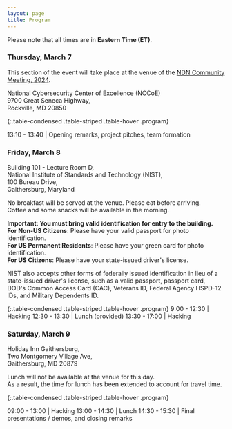 ```yaml
---
layout: page
title: Program
---
```


Please note that all times are in **Eastern Time (ET)**.

### Thursday, March 7

This section of the event will take place at the venue of the [NDN Community Meeting, 2024](https://www.nist.gov/news-events/events/ndncomm2024).

National Cybersecurity Center of Excellence (NCCoE) <br/>
9700 Great Seneca Highway, <br/>
Rockville, MD 20850

{:.table-condensed .table-striped .table-hover .program}

13:10 - 13:40 | Opening remarks, project pitches, team formation

### Friday, March 8

Building 101 - Lecture Room D, <br/>
National Institute of Standards and Technology (NIST), <br/>
100 Bureau Drive, <br/>
Gaithersburg, Maryland

No breakfast will be served at the venue. Please eat before arriving. <br/>
Coffee and some snacks will be available in the morning.

**Important: You must bring valid identification for entry to the building.** <br/>
**For Non-US Citizens**:  Please have your valid passport for photo identification. <br/>
**For US Permanent Residents**: Please have your green card for photo identification. <br/>
**For US Citizens**: Please have your state-issued driver's license.

NIST also accepts other forms of federally issued identification in lieu of a state-issued driver's license, such as a valid passport, passport card, DOD's Common Access Card (CAC), Veterans ID, Federal Agency HSPD-12 IDs, and Military Dependents ID.

{:.table-condensed .table-striped .table-hover .program}
9:00 - 12:30 | Hacking
12:30 - 13:30 | Lunch (provided)
13:30 - 17:00 | Hacking

### Saturday, March 9

Holiday Inn Gaithersburg, <br/>
Two Montgomery Village Ave, <br/>
Gaithersburg, MD 20879

Lunch will not be available at the venue for this day. <br/>
As a result, the time for lunch has been extended to account for travel time.

{:.table-condensed .table-striped .table-hover .program}

09:00 - 13:00 | Hacking
13:00 - 14:30 | Lunch
14:30 - 15:30 | Final presentations / demos, and closing remarks
